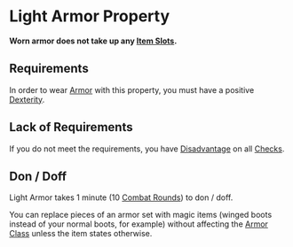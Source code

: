 # Light Armor Property

**Worn armor does not take up any [Item Slots](../../../../../Player%20Characters/Derived%20Statistics/Item%20Slots.md).**

## Requirements

In order to wear [Armor](../../../Armor.md) with this property, you must have a positive [Dexterity](../../../../Player%20Characters/Chosen%20Statistics/Dexterity.md).

## Lack of Requirements

If you do not meet the requirements, you have [Disadvantage](../../../../Game%20Procedures/Dice%20Rolls/Disadvantage.md) on all [Checks](../../../../Game%20Procedures/Check.md).

## Don / Doff

Light Armor takes 1 minute (10 [Combat Rounds](../../../../Game%20Procedures/Round.md#Combat%20Round)) to don / doff.

You can replace pieces of an armor set with magic items (winged boots instead of your normal boots, for example) without affecting the [Armor Class](../../../../Player%20Characters/Derived%20Statistics/Armor%20Class.md) unless the item states otherwise.
